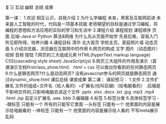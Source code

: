 复习
互动
幽默
总结
成果

第一课：
	1.欢迎  相互认识，自我介绍
	2.为什么学编程
		未来，黑客及互联网前进
		未来是人工智能的时代，代码是一项基本技能
		老师期望的目标是通过学习编程，将编程的思想和方法应用的实际的学习和生活中
	3.课程介绍
		课程规划
		课程顺序
			页面
			后端-Java or  Python
			算法&网络
		为什么先从页面开始学
			先易后难，容易入门
			所见即所得，培养兴趣
	4.课程目标
		清华 北大首页
		学校主页，家庭照片墙  动态页面
	5.介绍浏览器，浏览器在互联网中的作用
	6.网页的构成
		文字 图片（动态图片）  视频  音频   按钮
	7.网页的三大组成元素
		HTML(hyperText markup language)  CSS(cascading style sheet)  JavaScript(js)
	8.网页三大组件的作用及演示（首课演示文档firstclass_show.html）
		html + css  可以做出你看到的任何静态网页
	9.什么是静态网页?什么是动态网页?
		没有javascript参与的网页就是静态网页
		通过dynamic_show.html
	课后总结
	课堂成果
第二课：
	课前预习：
	1.文件
	2.文件扩展名
		文件的组成=文件名（给人看的）+扩展名(也叫后缀)（给电脑看的）
		.后缀是不影响文件的,只影响电脑去读这个文件
		.pptx .xlsx .docx .txt  .jpg .mp3 .mp4  .html  .jsp  自定义扩展名 .aaa .bbb
	3.编辑器
	4.标签
	5.标签分类
	6.具体标签学习
		<!DOCTYPE html>
		<html>--跟标签 只能有一个  所有的只能写它里面
		<head>--头标签 只能有一个  他里面的内容是展示给电脑看的
		<body>--体标签 只能有一个  他里面的内容是展示给人看的
		<meta>  不写meta展示乱码
		<title>--只显示第一个
		<!-- -->
		<br/> blank row
		<hr/>horizontal rule
		<h1>--<h6>独占一行,字体加粗,字体变大
		<p>this is a paragraph!</p>独占一行
	7.单双标签的寓意讲解
	8.ctrl+c   ctrl+s  ctrl+v   F5刷新
	课后总结：
第三课：
	课前预习：
	都是文字相关的标签处理
	
	行内元素,块内元素
	
	特殊符号
	空格,回车是英文单词分隔符  &nbsp;  &lt;  &gt;   https://www.jb51.net/onlineread/htmlchar.htm
	
	标签嵌套<em><strong>斜体加粗<strong></em>注意标签包裹方式.谁嵌套谁无所谓
	<small>	定义小号文本。
	<big>定义大号文本。
	<em>	定义强调文本。斜体
	<strong>	定义语气更为强烈的强调文本。 加粗
	<i>语义斜体
	<b>	定义粗体文本。
	<sup>	定义上标文本。&nbsp;m<sup>2</sub>
	<sub>	定义下标文本。O<sub>2</sub>
	<u>	不赞成使用。定义下划线文本。
	<center>	不赞成使用。定义居中文本。
	<del>	定义被删除文本。
	<mark>	定义有记号的文本。。
	课后总结：
第四课：
	课前预习：
	标签的name属性不能用中文
	form_show.html
	<form>	定义供用户输入的 HTML 表单。
	<input>	定义输入控件。
	<button>	定义按钮。
	<select>	定义选择列表（下拉列表）。
	<option>	定义选择列表中的选项。
	<label>	定义 input 元素的标注。
	<radio>  定义单选按钮
	课后总结：
第五课：
	课前预习：
	<table>	定义表格
	<caption>	定义表格标题。
	<th>	定义表格中的表头单元格。
	<tr>	定义表格中的行。
	<td>	定义表格中的单元。
	<div>	定义文档中的节。
	<span>	定义文档中的节。
	课后总结：
第六课：
	课前预习：
	<ul>	定义无序列表。
	<ol>	定义有序列表。
	<li>	定义列表的项目。
	<img>	定义图像。
	<audio>	定义声音内容。
	<source>	定义媒介源。
	<track>	定义用在媒体播放器中的文本轨道。
	<video>	定义视频。
	<a>	定义锚。
	引入css
	课后总结：
第七课：
	课前预习：
	css文件是以.css结尾
	css的4中引入方式
		1.内联样式,行内样式-耦合,代码冗余,不易维护
		2.内部样式,比行内样式灵活,代码与HTML文档样式耦合,只能装饰一个HTML文档
		3.链接外部样式文件link .css文件  推荐使用
		4.导入外部样式文档,<style>@import url("样式文件路径") 或者  @import "样式文件路径"</style>  会造成闪屏,不推荐使用
		权重内联>内部>import>link
	
	css选择器
		id选择器
		class选择器,class属性值可以有多个,用空格隔开
		标签选择器
		*通配符选择器
		选择器的权重原则--最小范围原则
	属性名="属性值"
	font	在一个声明中设置所有字体属性。	1
	font-family	规定文本的字体系列。	1
	font-size	规定文本的字体尺寸。	1默认16px;设置的是字体的高
	font-style	规定文本的字体样式。	1italic
	font-weight	规定字体的粗细。
	
	color	设置文本的颜色。	1
		颜色的三种方式
		
		透明色:transparent
		
			土鳖式(英文单词)
			颜色代码
			颜色函数rgb(0-255,0-255,0-255)
	
	letter-spacing	设置字符间距。	1
	line-height	设置行高。	1
		单行文本垂直居中,line-height=height让文本高度等于行高
	text-align	规定文本的水平对齐方式。
	text-indent: 2em 首行缩进(两字体)
	
	text-decoration: line-through;none;underline;overline
	
	cursor:pointer;help;copy;改变鼠标样式
	
	opacity	规定元素的不透明级别。
	background	在一个声明中设置所有的背景属性。	1
	background-color	设置元素的背景颜色。	1
	background-image	设置元素的背景图像。	1
	
	课后总结：
第八课：
	课前预习：
	display
	行内元素  inline
		内容决定元素所占位置
		不可以通过css改变宽高
	块内元素 block
		独占一行
		可以通过css改变宽高
	行级块元素  img
		内容决定大小
		可以通过css改变宽高
	盒子模型  margin-border-padding
	
	选择器
		并列选择器(标签在前)div.demo
		element,element	div,p	选择所有 <div> 元素和所有 <p> 元素。	1分组选择器
		element element	div p	选择 <div> 元素内部的所有 <p> 元素。	1父子选择器
		element>element	div>p	选择父元素为 <div> 元素的所有 <p> 元素。	2直接子元素选择器
		element+element	div+p	选择紧接在 <div> 元素之后的所有 <p> 元素。	2
		[attribute]	[target]	选择带有 target 属性所有元素。	2
		[attribute=value]	[target=_blank]	选择 target="_blank" 的所有元素。	2
		[attribute~=value]	[title~=flower]	选择 title 属性包含单词 "flower" 的所有元素。	2
		[attribute|=value]	[lang|=en]	选择 lang 属性值以 "en" 开头的所有元素。
	
	width: 宽
	height:长
	
	top
	bottom
	left
	right
	
	border	在一个声明中设置所有的边框属性。	1
	border-bottom	在一个声明中设置所有的下边框属性。	1
	border-bottom-color	设置下边框的颜色。	2
	border-bottom-style	设置下边框的样式。	2
	border-bottom-width	设置下边框的宽度。	1
	border-color	设置四条边框的颜色。	1
	border-left	在一个声明中设置所有的左边框属性。	1
	border-left-color	设置左边框的颜色。	2
	border-left-style	设置左边框的样式。	2
	border-left-width	设置左边框的宽度。	1
	border-right	在一个声明中设置所有的右边框属性。	1
	border-right-color	设置右边框的颜色。	2
	border-right-style	设置右边框的样式。	2
	border-right-width	设置右边框的宽度。	1
	border-style	设置四条边框的样式。	1
	border-top	在一个声明中设置所有的上边框属性。	1
	border-top-color	设置上边框的颜色。	2
	border-top-style	设置上边框的样式。	2
	border-top-width	设置上边框的宽度。	1
	border-width	设置四条边框的宽度。	1
	outline	在一个声明中设置所有的轮廓属性。	2
	outline-color	设置轮廓的颜色。	2
	outline-style	设置轮廓的样式。	2
	outline-width	设置轮廓的宽度。	2
	border-bottom-left-radius	定义边框左下角的形状。	3
	border-bottom-right-radius	定义边框右下角的形状。	3
	border-image	简写属性，设置所有 border-image-* 属性。	3
	border-image-outset	规定边框图像区域超出边框的量。	3
	border-image-repeat	图像边框是否应平铺(repeated)、铺满(rounded)或拉伸(stretched)。	3
	border-image-slice	规定图像边框的向内偏移。	3
	border-image-source	规定用作边框的图片。	3
	border-image-width	规定图片边框的宽度。	3
	border-radius	简写属性，设置所有四个 border-*-radius 属性。	3
	border-top-left-radius	定义边框左上角的形状。	3
	border-top-right-radius	定义边框右下角的形状。	3
	box-decoration-break		3
	box-shadow	向方框添加一个或多个阴影。	3
	
	
	课后总结：
第九课：
	课前预习：
	选择器
		:hover	a:hover	选择鼠标指针位于其上的链接。	1
		:focus	input:focus	选择获得焦点的 input 元素。	2
		:first-letter	p:first-letter	选择每个 <p> 元素的首字母。	1
		:first-line	p:first-line	选择每个 <p> 元素的首行。	1
		:first-child	p:first-child	选择属于父元素的第一个子元素的每个 <p> 元素。	2
		:before	p:before	在每个 <p> 元素的内容之前插入内容。	2
		:after	p:after	在每个 <p> 元素的内容之后插入内容。	2
		:lang(language)	p:lang(it)	选择带有以 "it" 开头的 lang 属性值的每个 <p> 元素。	2
		element1~element2	p~ul	选择前面有 <p> 元素的每个 <ul> 元素。	3
		[attribute^=value]	a[src^="https"]	选择其 src 属性值以 "https" 开头的每个 <a> 元素。	3
		[attribute$=value]	a[src$=".pdf"]	选择其 src 属性以 ".pdf" 结尾的所有 <a> 元素。	3
		[attribute*=value]	a[src*="abc"]	选择其 src 属性中包含 "abc" 子串的每个 <a> 元素。	3
		:first-of-type	p:first-of-type	选择属于其父元素的首个 <p> 元素的每个 <p> 元素。	3
		:last-of-type	p:last-of-type	选择属于其父元素的最后 <p> 元素的每个 <p> 元素。	3
		:only-of-type	p:only-of-type	选择属于其父元素唯一的 <p> 元素的每个 <p> 元素。	3
		:only-child	p:only-child	选择属于其父元素的唯一子元素的每个 <p> 元素。	3
		:nth-child(n)	p:nth-child(2)	选择属于其父元素的第二个子元素的每个 <p> 元素。	3
		:nth-last-child(n)	p:nth-last-child(2)	同上，从最后一个子元素开始计数。	3
		:nth-of-type(n)	p:nth-of-type(2)	选择属于其父元素第二个 <p> 元素的每个 <p> 元素。	3
		:nth-last-of-type(n)	p:nth-last-of-type(2)	同上，但是从最后一个子元素开始计数。	3
		:last-child	p:last-child	选择属于其父元素最后一个子元素每个 <p> 元素。	3
		:root	:root	选择文档的根元素。	3
		:empty	p:empty	选择没有子元素的每个 <p> 元素（包括文本节点）。	3
		:target	#news:target	选择当前活动的 #news 元素。	3
		:enabled	input:enabled	选择每个启用的 <input> 元素。	3
		:disabled	input:disabled	选择每个禁用的 <input> 元素	3
		:checked	input:checked	选择每个被选中的 <input> 元素。	3
		:not(selector)	:not(p)	选择非 <p> 元素的每个元素。	3
		::selection	::selection	选择被用户选取的元素部分。
			
	margin	在一个声明中设置所有外边距属性。	1
	margin-bottom	设置元素的下外边距。	1
	margin-left	设置元素的左外边距。	1
	margin-right	设置元素的右外边距。	1
	margin-top	设置元素的上外边距。
	
	padding	在一个声明中设置所有内边距属性。	1
	padding-bottom	设置元素的下内边距。	1
	padding-left	设置元素的左内边距。	1
	padding-right	设置元素的右内边距。	1
	padding-top	设置元素的上内边距。
	课后总结：
第十课：
	课前预习：
	position定位
	图片旋转
	float
	课后总结：
第十一课：
	课前预习：
	照片墙制作
	课后总结：
第十二课：
	课前预习：
	照片墙制作
	课后总结：
第十三课：
	课前预习：
	课后总结：
第十四课：
	课前预习：
	课后总结：
第十五课：
	课前预习：
	课后总结：
第十六课：
	课前预习：
	课后总结：
第十七课：
	课前预习：
	课后总结：
第十八课：
	课前预习：
	课后总结：
第十九课：
	课前预习：
	课后总结：
第二十课：
	课前预习：
	课后总结：
第二十一课：
	课前预习：
	课后总结：
第二十二课：
	课前预习：
	课后总结：
第二十三课：
	课前预习：
	课后总结：
第二十四课：
	课前预习：
	课后总结：
第二十五课：
	课前预习：
	课后总结：
第二十六课：
	课前预习：
	课后总结：
第二十七课：
	课前预习：
	课后总结：
第二十八课：
	课前预习：
	课后总结：
第二十九课：
	课前预习：
	课后总结：
第三十课：
	课前预习：
	课后总结：
	
	
	
属性,在js之前加上属性讲解